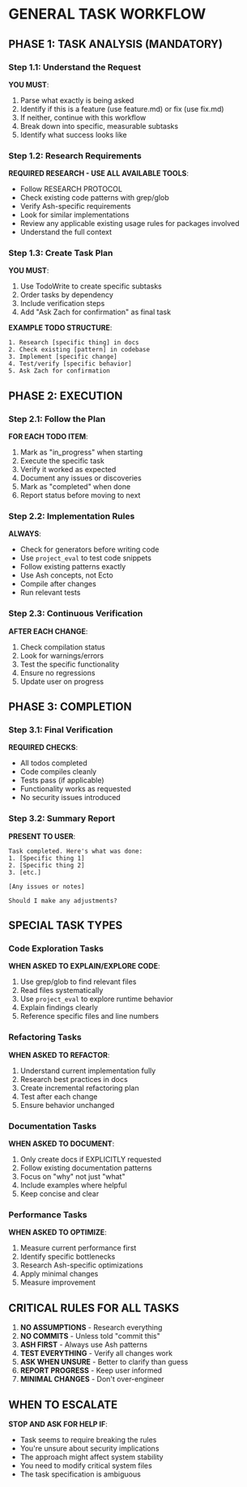 # GENERAL TASK WORKFLOW

## PHASE 1: TASK ANALYSIS (MANDATORY)

### Step 1.1: Understand the Request
**YOU MUST**:
1. Parse what exactly is being asked
2. Identify if this is a feature (use feature.md) or fix (use fix.md)
3. If neither, continue with this workflow
4. Break down into specific, measurable subtasks
5. Identify what success looks like

### Step 1.2: Research Requirements
**REQUIRED RESEARCH - USE ALL AVAILABLE TOOLS**:
- Follow RESEARCH PROTOCOL
- Check existing code patterns with grep/glob
- Verify Ash-specific requirements
- Look for similar implementations
- Review any applicable existing usage rules for packages involved
- Understand the full context

### Step 1.3: Create Task Plan
**YOU MUST**:
1. Use TodoWrite to create specific subtasks
2. Order tasks by dependency
3. Include verification steps
4. Add "Ask Zach for confirmation" as final task

**EXAMPLE TODO STRUCTURE**:
```
1. Research [specific thing] in docs
2. Check existing [pattern] in codebase  
3. Implement [specific change]
4. Test/verify [specific behavior]
5. Ask Zach for confirmation
```

## PHASE 2: EXECUTION

### Step 2.1: Follow the Plan
**FOR EACH TODO ITEM**:
1. Mark as "in_progress" when starting
2. Execute the specific task
3. Verify it worked as expected
4. Document any issues or discoveries
5. Mark as "completed" when done
6. Report status before moving to next

### Step 2.2: Implementation Rules
**ALWAYS**:
- Check for generators before writing code
- Use `project_eval` to test code snippets
- Follow existing patterns exactly
- Use Ash concepts, not Ecto
- Compile after changes
- Run relevant tests

### Step 2.3: Continuous Verification
**AFTER EACH CHANGE**:
1. Check compilation status
2. Look for warnings/errors
3. Test the specific functionality
4. Ensure no regressions
5. Update user on progress

## PHASE 3: COMPLETION

### Step 3.1: Final Verification
**REQUIRED CHECKS**:
- All todos completed
- Code compiles cleanly
- Tests pass (if applicable)
- Functionality works as requested
- No security issues introduced

### Step 3.2: Summary Report
**PRESENT TO USER**:
```
Task completed. Here's what was done:
1. [Specific thing 1]
2. [Specific thing 2]
3. [etc.]

[Any issues or notes]

Should I make any adjustments?
```

## SPECIAL TASK TYPES

### Code Exploration Tasks
**WHEN ASKED TO EXPLAIN/EXPLORE CODE**:
1. Use grep/glob to find relevant files
2. Read files systematically
3. Use `project_eval` to explore runtime behavior
4. Explain findings clearly
5. Reference specific files and line numbers

### Refactoring Tasks  
**WHEN ASKED TO REFACTOR**:
1. Understand current implementation fully
2. Research best practices in docs
3. Create incremental refactoring plan
4. Test after each change
5. Ensure behavior unchanged

### Documentation Tasks
**WHEN ASKED TO DOCUMENT**:
1. Only create docs if EXPLICITLY requested
2. Follow existing documentation patterns
3. Focus on "why" not just "what"
4. Include examples where helpful
5. Keep concise and clear

### Performance Tasks
**WHEN ASKED TO OPTIMIZE**:
1. Measure current performance first
2. Identify specific bottlenecks
3. Research Ash-specific optimizations
4. Apply minimal changes
5. Measure improvement

## CRITICAL RULES FOR ALL TASKS

1. **NO ASSUMPTIONS** - Research everything
2. **NO COMMITS** - Unless told "commit this"
3. **ASH FIRST** - Always use Ash patterns
4. **TEST EVERYTHING** - Verify all changes work
5. **ASK WHEN UNSURE** - Better to clarify than guess
6. **REPORT PROGRESS** - Keep user informed
7. **MINIMAL CHANGES** - Don't over-engineer

## WHEN TO ESCALATE

**STOP AND ASK FOR HELP IF**:
- Task seems to require breaking the rules
- You're unsure about security implications  
- The approach might affect system stability
- You need to modify critical system files
- The task specification is ambiguous
